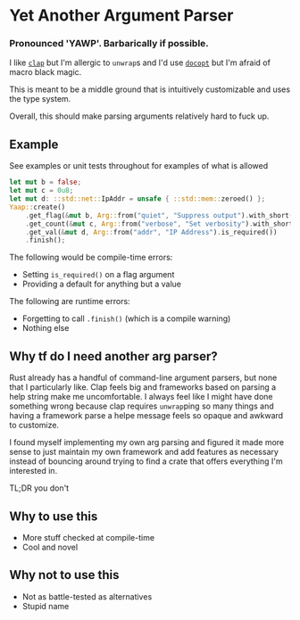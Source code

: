 # Yet Another Argument Parser

### Pronounced 'YAWP'. Barbarically if possible.

I like [`clap`](https://clap.rs) but I'm allergic to `unwrap`s and I'd use [`docopt`](https://github.com/docopt/docopt.rs) but I'm afraid of macro black magic.

This is meant to be a middle ground that is intuitively customizable and uses the type system. 

Overall, this should make parsing arguments relatively hard to fuck up.

## Example

See examples or unit tests throughout for examples of what is allowed

```rust
let mut b = false;
let mut c = 0u8;
let mut d: ::std::net::IpAddr = unsafe { ::std::mem::zeroed() };
Yaap::create()
    .get_flag(&mut b, Arg::from("quiet", "Suppress output").with_short("q"))
    .get_count(&mut c, Arg::from("verbose", "Set verbosity").with_short("v"))
    .get_val(&mut d, Arg::from("addr", "IP Address").is_required())
    .finish();
```

The following would be compile-time errors:

* Setting `is_required()` on a flag argument
* Providing a default for anything but a value

The following are runtime errors:

* Forgetting to call `.finish()` (which is a compile warning)
* Nothing else

## Why tf do I need another arg parser?

Rust already has a handful of command-line argument parsers, but none that I particularly like. Clap feels big and frameworks based on parsing a help string make me uncomfortable. I always feel like I might have done something wrong because clap requires `unwrap`ping so many things and having a framework parse a helpe message feels so opaque and awkward to customize. 

I found myself implementing my own arg parsing and figured it made more sense to just maintain my own framework and add features as necessary instead of bouncing around trying to find a crate that offers everything I'm interested in.

TL;DR you don't

## Why to use this

* More stuff checked at compile-time
* Cool and novel

## Why not to use this

* Not as battle-tested as alternatives
* Stupid name

